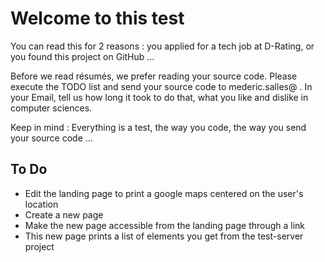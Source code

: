 # Welcome to this test

You can read this for 2 reasons : you applied for a tech job at D-Rating, or you found this project on GitHub ...

Before we read résumés, we prefer reading your source code. Please execute the TODO list and send your source code to mederic.salles@ <domain name of d-rating>. In your Email, tell us how long it took to do that, what you like and dislike in computer sciences.

Keep in mind : Everything is a test, the way you code, the way you send your source code ...


## To Do

 - Edit the landing page to print a google maps centered on the user's location
 - Create a new page
 - Make the new page accessible from the landing page through a link
 - This new page prints a list of elements you get from the test-server project
